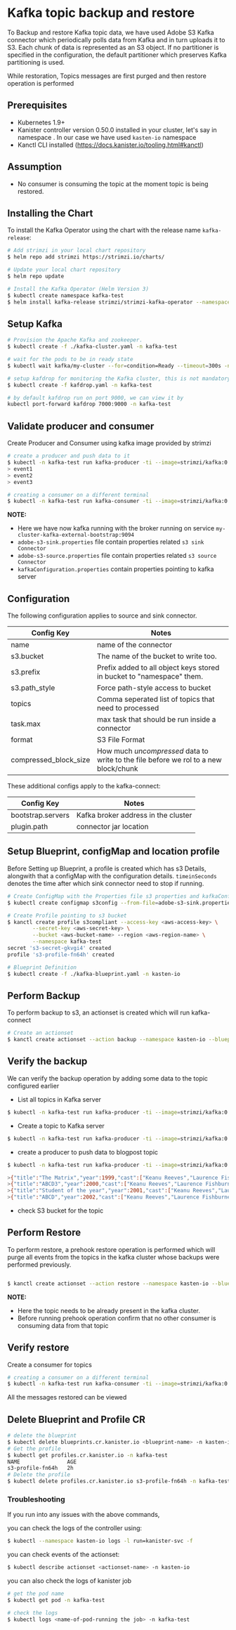 # Kafka topic backup and restore
To Backup and restore Kafka topic data, we have used Adobe S3 Kafka connector which periodically polls data from Kafka and in turn uploads it to S3. Each chunk of data is represented as an S3 object. If no partitioner is specified in the configuration, the default partitioner which preserves Kafka partitioning is used.

While restoration, Topics messages are first purged and then restore operation is performed

## Prerequisites

* Kubernetes 1.9+
* Kanister controller version 0.50.0 installed in your cluster, let's say in namespace <kanister-operator-namespace>. In our case we have used `kasten-io` namespace
* Kanctl CLI installed (https://docs.kanister.io/tooling.html#kanctl)

## Assumption

* No consumer is consuming the topic at the moment topic is being restored.

## Installing the Chart

To install the Kafka Operator using the chart with the release name `kafka-release`:

```bash
# Add strimzi in your local chart repository
$ helm repo add strimzi https://strimzi.io/charts/

# Update your local chart repository
$ helm repo update

# Install the Kafka Operator (Helm Version 3)
$ kubectl create namespace kafka-test
$ helm install kafka-release strimzi/strimzi-kafka-operator --namespace kafka-test

```
## Setup Kafka
```bash
# Provision the Apache Kafka and zookeeper.
$ kubectl create -f ./kafka-cluster.yaml -n kafka-test

# wait for the pods to be in ready state
$ kubectl wait kafka/my-cluster --for=condition=Ready --timeout=300s -n kafka-test

# setup kafdrop for monitoring the Kafka cluster, this is not mandatory for the blueprint as a part of restore and backup.
$ kubectl create -f kafdrop.yaml -n kafka-test

# by default kafdrop run on port 9000, we can view it by
kubectl port-forward kafdrop 7000:9000 -n kafka-test
```

## Validate producer and consumer
Create Producer and Consumer using kafka image provided by strimzi
```bash
# create a producer and push data to it
$ kubectl -n kafka-test run kafka-producer -ti --image=strimzi/kafka:0.20.0-kafka-2.6.0 --rm=true --restart=Never -- bin/kafka-console-producer.sh --broker-list my-cluster-kafka-external-bootstrap:9094 --topic blogpost
> event1
> event2
> event3

# creating a consumer on a different terminal
$ kubectl -n kafka-test run kafka-consumer -ti --image=strimzi/kafka:0.20.0-kafka-2.6.0 --rm=true --restart=Never -- bin/kafka-console-consumer.sh --bootstrap-server my-cluster-kafka-external-bootstrap:9094 --topic my-topic --from-beginning
```

**NOTE:**
* Here we have now kafka running with the broker running on service `my-cluster-kafka-external-bootstrap:9094`
* `adobe-s3-sink.properties` file contain properties related `s3 sink Connector`
* `adobe-s3-source.properties` file contain properties related `s3 source Connector`
* `kafkaConfiguration.properties` contain properties pointing to kafka server

## Configuration

The following configuration applies to source and sink connector.

| Config Key | Notes |
| ---------- | ----- |
| name | name of the connector |
| s3.bucket | The name of the bucket to write too. |
| s3.prefix | Prefix added to all object keys stored in bucket to "namespace" them. |
| s3.path_style | Force path-style access to bucket |
| topics | Comma seperated list of topics that need to processed |
| task.max | max task that should be run inside a connector |
| format | S3 File Format |
| compressed_block_size | How much _uncompressed_ data to write to the file before we rol to a new block/chunk |

These additional configs apply to the kafka-connect:

| Config Key | Notes |
| ---------- | ----- |
| bootstrap.servers | Kafka broker address in the cluster |
| plugin.path | connector jar location |

## Setup Blueprint, configMap and location profile
Before Setting up Blueprint, a profile is created which has s3 Details, alongwith that a configMap with the configuration details. `timeinSeconds` denotes the time after which sink connector need to stop if running.
```bash
# Create ConfigMap with the Properties file s3 properties and kafkaConfiguration.properties
$ kubectl create configmap s3config --from-file=adobe-s3-sink.properties=./adobe-s3-sink.properties --from-file=adobe-kafkaConfiguration.properties=./adobe-kafkaConfiguration.properties --from-file=adobe-s3-source.properties=./adobe-s3-source.properties --from-literal=timeinSeconds=1800 -n kafka-test

# Create Profile pointing to s3 bucket
$ kanctl create profile s3compliant --access-key <aws-access-key> \
        --secret-key <aws-secret-key> \
        --bucket <aws-bucket-name> --region <aws-region-name> \
        --namespace kafka-test
secret 's3-secret-gkvgi4' created
profile 's3-profile-fn64h' created

# Blueprint Definition
$ kubectl create -f ./kafka-blueprint.yaml -n kasten-io
```

## Perform Backup
To perform backup to s3, an actionset is created which will run kafka-connect
```bash
# Create an actionset
$ kanctl create actionset --action backup --namespace kasten-io --blueprint kafka-blueprint --profile kafka/s3-profile-fn64h --objects v1/configmaps/kafka/s3config
```
## Verify the backup
We can verify the backup operation by adding some data to the topic configured earlier

* List all topics in Kafka server
```bash
$ kubectl -n kafka-test run kafka-producer -ti --image=strimzi/kafka:0.20.0-kafka-2.6.0 --rm=true --restart=Never -- bin/kafka-topics.sh --bootstrap-server=my-cluster-kafka-external-bootstrap:9094 --list
```
* Create a topic to Kafka server
```bash
$ kubectl -n kafka-test run kafka-producer -ti --image=strimzi/kafka:0.20.0-kafka-2.6.0 --rm=true --restart=Never -- bin/kafka-topics.sh --create --topic blogpost --bootstrap-server my-cluster-kafka-external-bootstrap:9094
```
* create a producer to push data to blogpost topic
```bash
$ kubectl -n kafka-test run kafka-producer -ti --image=strimzi/kafka:0.20.0-kafka-2.6.0 --rm=true --restart=Never -- bin/kafka-console-producer.sh --broker-list my-cluster-kafka-external-bootstrap:9094 --topic blogpost

>{"title":"The Matrix","year":1999,"cast":["Keanu Reeves","Laurence Fishburne","Carrie-Anne Moss","Hugo Weaving","Joe Pantoliano"],"genres":["Science Fiction"]}
>{"title":"ABCD3","year":2000,"cast":["Keanu Reeves","Laurence Fishburne","Carrie-Anne Moss","Hugo Weaving","Joe Pantoliano"],"genres":["Science Fiction"]}
>{"title":"Student of the year","year":2001,"cast":["Keanu Reeves","Laurence Fishburne","Carrie-Anne Moss","Hugo Weaving","Joe Pantoliano"],"genres":["Science Fiction"]}
>{"title":"ABCD","year":2002,"cast":["Keanu Reeves","Laurence Fishburne","Carrie-Anne Moss","Hugo Weaving","Joe Pantoliano"],"genres":["Science Fiction"]}
```
* check S3 bucket for the topic

## Perform Restore
To perform restore, a prehook restore operation is performed which will purge all events from the topics in the kafka cluster whose backups were performed previously.
```bash

$ kanctl create actionset --action restore --namespace kasten-io --blueprint kafka-blueprint --profile kafka/s3-profile-fn64h --objects v1/configmaps/kafka/s3config

```
**NOTE:**
* Here the topic needs to be already present in the kafka cluster.
* Before running prehook operation confirm that no other consumer is consuming data from that topic

## Verify restore
Create a consumer for topics
```bash
# creating a consumer on a different terminal
$ kubectl -n kafka-test run kafka-consumer -ti --image=strimzi/kafka:0.20.0-kafka-2.6.0 --rm=true --restart=Never -- bin/kafka-console-consumer.sh --bootstrap-server my-cluster-kafka-external-bootstrap:9094 --topic blogpost --from-beginning
```
All the messages restored can be viewed

## Delete Blueprint and Profile CR

```bash
# delete the blueprint
$ kubectl delete blueprints.cr.kanister.io <blueprint-name> -n kasten-io
# Get the profile
$ kubectl get profiles.cr.kanister.io -n kafka-test
NAME               AGE
s3-profile-fn64h   2h
# Delete the profile
$ kubectl delete profiles.cr.kanister.io s3-profile-fn64h -n kafka-test
```

### Troubleshooting

If you run into any issues with the above commands,

you can check the logs of the controller using:
```bash
$ kubectl --namespace kasten-io logs -l run=kanister-svc -f
```
you can check events of the actionset:
```bash
$ kubectl describe actionset <actionset-name> -n kasten-io
```
you can also check the logs of kanister job
```bash
# get the pod name
$ kubectl get pod -n kafka-test

# check the logs
$ kubectl logs <name-of-pod-running the job> -n kafka-test
```
